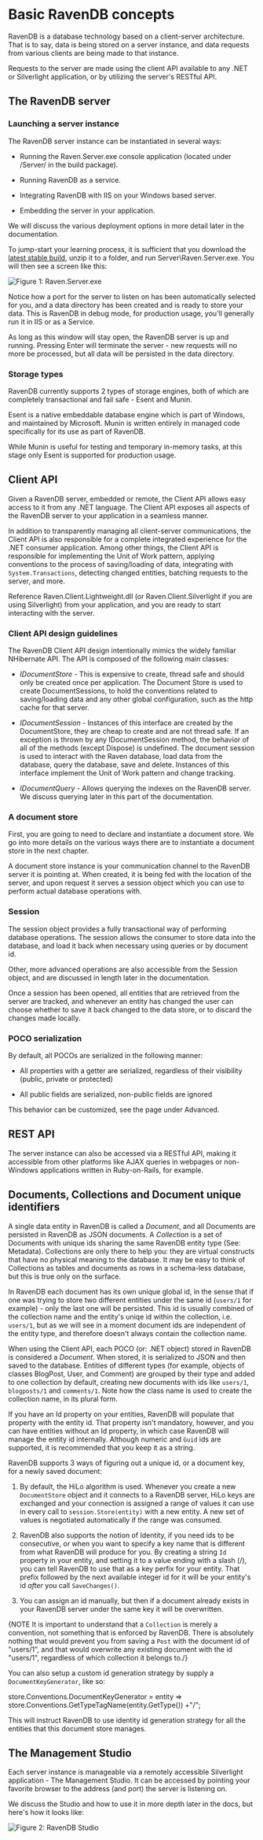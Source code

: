 ﻿# Basic RavenDB concepts

RavenDB is a database technology based on a client-server architecture. That is to say, data is being stored on a server instance, and data requests from various clients are being made to that instance.

Requests to the server are made using the client API available to any .NET or Silverlight application, or by utilizing the server's RESTful API.

## The RavenDB server

### Launching a server instance

The RavenDB server instance can be instantiated in several ways:

* Running the Raven.Server.exe console application (located under /Server/ in the build package).

* Running RavenDB as a service.

* Integrating RavenDB with IIS on your Windows based server.

* Embedding the server in your application.

We will discuss the various deployment options in more detail later in the documentation.

To jump-start your learning process, it is sufficient that you download the [latest stable build](http://ravendb.net/downloads), unzip it to a folder, and run Server\Raven.Server.exe. You will then see a screen like this:

![Figure 1: Raven.Server.exe](images\raven.server.png)

Notice how a port for the server to listen on has been automatically selected for you, and a data directory has been created and is ready to store your data. This is RavenDB in debug mode, for production usage, you'll generally run it in IIS or as a Service.

As long as this window will stay open, the RavenDB server is up and running. Pressing Enter will terminate the server - new requests will no more be processed, but all data will be persisted in the data directory.

### Storage types

RavenDB currently supports 2 types of storage engines, both of which are completely transactional and fail safe - Esent and Munin.

Esent is a native embeddable database engine which is part of Windows, and maintained by Microsoft. Munin is written entirely in managed code specifically for its use as part of RavenDB. 

While Munin is useful for testing and temporary in-memory tasks, at this stage only Esent is supported for production usage.

## Client API

Given a RavenDB server, embedded or remote, the Client API allows easy access to it from any .NET language. The Client API exposes all aspects of the RavenDB server to your application in a seamless manner.

In addition to transparently managing all client-server communications, the Client API is also responsible for a complete integrated experience for the .NET consumer application. Among other things, the Client API is responsible for implementing the Unit of Work pattern, applying conventions to the process of saving/loading of data, integrating with `System.Transactions`, detecting changed entities, batching requests to the server, and more.

Reference Raven.Client.Lightweight.dll (or Raven.Client.Silverlight if you are using Silverlight) from your application, and you are ready to start interacting with the server.

### Client API design guidelines

The RavenDB Client API design intentionally mimics the widely familiar NHibernate API. The API is composed of the following main classes:

* _IDocumentStore_ - This is expensive to create, thread safe and should only be created once per application. The Document Store is used to create DocumentSessions, to hold the conventions related to saving/loading data and any other global configuration, such as the http cache for that server.

* _IDocumentSession_ - Instances of this interface are created by the DocumentStore, they are cheap to create and are not thread safe. If an exception is thrown by any IDocumentSession method, the behavior of all of the methods (except Dispose) is undefined. The document session is used to interact with the Raven database, load data from the database, query the database, save and delete. Instances of this interface implement the Unit of Work pattern and change tracking. 

* _IDocumentQuery_ - Allows querying the indexes on the RavenDB server. We discuss querying later in this part of the documentation.

### A document store

First, you are going to need to declare and instantiate a document store.  We go into more details on the various ways there are to instantiate a document store in the next chapter.

A document store instance is your communication channel to the RavenDB server it is pointing at. When created, it is being fed with the location of the server, and upon request it serves a session object which you can use to perform actual database operations with.

### Session

The session object provides a fully transactional way of performing database operations. The session allows the consumer to store data into the database, and load it back when necessary using queries or by document id.

Other, more advanced operations are also accessible from the Session object, and are discussed in length later in the documentation.

Once a session has been opened, all entities that are retrieved from the server are tracked, and whenever an entity has changed the user can choose whether to save it back changed to the data store, or to discard the changes made locally.

### POCO serialization

By default, all POCOs are serialized in the following manner:

* All properties with a getter are serialized, regardless of their visibility (public, private or protected)

* All public fields are serialized, non-public fields are ignored

This behavior can be customized, see the page under Advanced.

## REST API

The server instance can also be accessed via a RESTful API, making it accessible from other platforms like AJAX queries in webpages or non-Windows applications written in Ruby-on-Rails, for example.

## Documents, Collections and Document unique identifiers

A single data entity in RavenDB is called a _Document_, and all Documents are persisted in RavenDB as JSON documents. A _Collection_ is a set of Documents with unique ids sharing the same RavenDB entity type (See: Metadata). Collections are only there to help you: they are virtual constructs that have no physical meaning to the database. It may be easy to think of Collections as tables and documents as rows in a schema-less database, but this is true only on the surface.

In RavenDB each document has its own unique global id, in the sense that if one was trying to store two different entities under the same id (`users/1` for example) - only the last one will be persisted. This id is usually combined of the collection name and the entity's uniqe id within the collection, i.e. `users/1`, but as we will see in a moment document ids are independent of the entity type, and therefore doesn't always contain the collection name.

When using the Client API, each POCO (or: .NET object) stored in RavenDB is considered a _Document_. When stored, it is serialized to JSON and then saved to the database. Entities of different types (for example, objects of classes BlogPost, User, and Comment) are grouped by their type and added to one collection by default, creating new documents with ids like `users/1`, `blogposts/1` and `comments/1`. Note how the class name is used to create the collection name, in its plural form.

If you have an Id property on your entities, RavenDB will populate that property with the entity id. That property isn't mandatory, however, and you can have entities without an Id property, in which case RavenDB will manage the entity id internally. Although numeric and `Guid` ids are supported, it is recommended that you keep it as a string.

RavenDB supports 3 ways of figuring out a unique id, or a document key, for a newly saved document:

1. By default, the HiLo algorithm is used. Whenever you create a new `DocumentStore` object and it connects to a RavenDB server, HiLo keys are exchanged and your connection is assigned a range of values it can use in every call to `session.Store(entity)` with a new entity. A new set of values is negotiated automatically if the range was consumed.

2. RavenDB also supports the notion of Identity, if you need ids to be consecutive, or when you want to specify a key name that is different from what RavenDB will produce for you. By creating a string `Id` property in your entity, and setting it to a value ending with a slash (/), you can tell RavenDB to use that as a key perfix for your entity. That prefix followed by the next available integer id for it will be your entity's id _after_ you call `SaveChanges()`.

3. You can assign an id manually, but then if a document already exists in your RavenDB server under the same key it will be overwritten.

{NOTE It is important to understand that a `Collection` is merely a convention, not something that is enforced by RavenDB. There is absolutely nothing that would prevent you from saving a `Post` with the document id of "users/1", and that would overwrite any existing document with the id "users/1", regardless of which collection it belongs to./}

You can also setup a custom id generation strategy by supply a `DocumentKeyGenerator`, like so:

  store.Conventions.DocumentKeyGenerator = entity => store.Conventions.GetTypeTagName(entity.GetType()) +"/";
  
This will instruct RavenDB to use identity id generation strategy for all the entities that this document store manages.

## The Management Studio

Each server instance is manageable via a remotely accessible Silverlight application - The Management Studio. It can be accessed by pointing your favorite browser to the address (and port) the server is listening on.

We discuss the Studio and how to use it in more depth later in the docs, but here's how it looks like:

![Figure 2: RavenDB Studio](images\studio.png)
